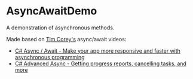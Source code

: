 # AsyncAwaitDemo
A demonstration of asynchronous methods. 

Made based on [Tim Corey's](https://www.youtube.com/channel/UC-ptWR16ITQyYOglXyQmpzw) async/await videos:
- [C# Async / Await - Make your app more responsive and faster with asynchronous programming](https://www.youtube.com/watch?v=2moh18sh5p4)
- [C# Advanced Async - Getting progress reports, cancelling tasks, and more](https://www.youtube.com/watch?v=ZTKGRJy5P2M)
